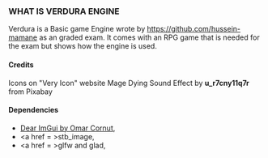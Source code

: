 ### WHAT IS VERDURA ENGINE
Verdura is a Basic game Engine wrote by https://github.com/hussein-mamane as an graded exam.
It comes with an RPG game that is needed for the exam but shows how the engine is used.
#### Credits
Icons on "Very Icon" website 
Mage Dying Sound Effect by **u_r7cny11q7r** from Pixabay
#### Dependencies
- <a href = "https://github.com/ocornut/imgui">Dear ImGui by Omar Cornut</a>,
- <a href = >stb_image</a>,
- <a href = >glfw and glad</a>,
